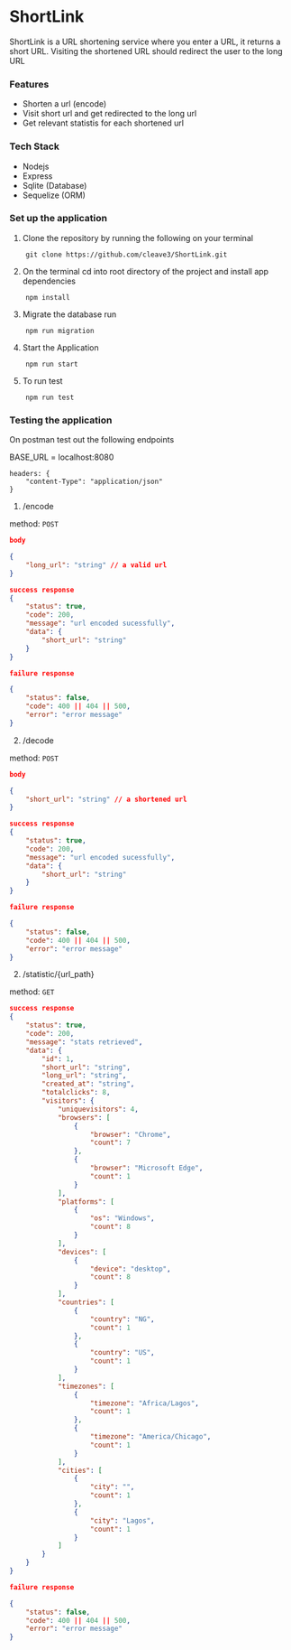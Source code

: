 # ShortLink

ShortLink is a URL shortening service where you enter a URL, it returns a short URL. Visiting the shortened URL should redirect the user to the long URL

### Features

- Shorten a url (encode)
- Visit short url and get redirected to the long url
- Get relevant statistis for each shortened url

### Tech Stack

- Nodejs
- Express
- Sqlite (Database)
- Sequelize (ORM)

### Set up the application

1.  Clone the repository by running the following on your terminal

```
    git clone https://github.com/cleave3/ShortLink.git
```

2.  On the terminal cd into root directory of the project and install app dependencies

```
    npm install
```

3. Migrate the database run

```
    npm run migration
```

4.  Start the Application

```
    npm run start
```

5.  To run test

```
    npm run test
```

### Testing the application

On postman test out the following endpoints

BASE_URL = localhost:8080

```
headers: {
    "content-Type": "application/json"
}

```

1. /encode

method: `POST`

```json
body

{
    "long_url": "string" // a valid url
}

success response
{
    "status": true,
    "code": 200,
    "message": "url encoded sucessfully",
    "data": {
        "short_url": "string"
    }
}

failure response

{
    "status": false,
    "code": 400 || 404 || 500,
    "error": "error message"
}

```

2. /decode

method: `POST`

```json
body

{
    "short_url": "string" // a shortened url
}

success response
{
    "status": true,
    "code": 200,
    "message": "url encoded sucessfully",
    "data": {
        "short_url": "string"
    }
}

failure response

{
    "status": false,
    "code": 400 || 404 || 500,
    "error": "error message"
}
```

2. /statistic/{url_path}

method: `GET`

```json
success response
{
    "status": true,
    "code": 200,
    "message": "stats retrieved",
    "data": {
        "id": 1,
        "short_url": "string",
        "long_url": "string",
        "created_at": "string",
        "totalclicks": 8,
        "visitors": {
            "uniquevisitors": 4,
            "browsers": [
                {
                    "browser": "Chrome",
                    "count": 7
                },
                {
                    "browser": "Microsoft Edge",
                    "count": 1
                }
            ],
            "platforms": [
                {
                    "os": "Windows",
                    "count": 8
                }
            ],
            "devices": [
                {
                    "device": "desktop",
                    "count": 8
                }
            ],
            "countries": [
                {
                    "country": "NG",
                    "count": 1
                },
                {
                    "country": "US",
                    "count": 1
                }
            ],
            "timezones": [
                {
                    "timezone": "Africa/Lagos",
                    "count": 1
                },
                {
                    "timezone": "America/Chicago",
                    "count": 1
                }
            ],
            "cities": [
                {
                    "city": "",
                    "count": 1
                },
                {
                    "city": "Lagos",
                    "count": 1
                }
            ]
        }
    }
}

failure response

{
    "status": false,
    "code": 400 || 404 || 500,
    "error": "error message"
}
```
